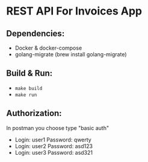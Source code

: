 # REST API For Invoices App

## Dependencies:
- Docker & docker-compose
- golang-migrate (brew install golang-migrate)

## Build & Run:
- `make build`
- `make run`

## Authorization:
In postman you choose type "basic auth"

- Login: user1 Password: qwerty
- Login: user2 Password: asd123
- Login: user3 Password: asd321